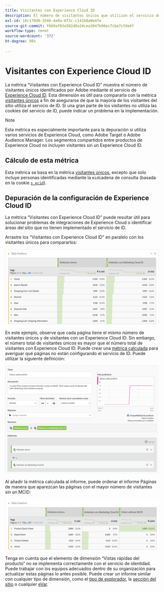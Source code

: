 ```yaml
---
title: Visitantes con Experience Cloud ID
description: El número de visitantes únicos que utilizan el servicio de Adobe Experience Cloud ID.
exl-id: 16c170d0-3546-4e0a-8f3c-c141b8a0e4fe
source-git-commit: f669af03a502d8a24cea3047b96ec7cba7c59e6f
workflow-type: tm+mt
source-wordcount: '372'
ht-degree: 96%

---
```


# Visitantes con Experience Cloud ID

La métrica “Visitantes con Experience Cloud ID” muestra el número de visitantes únicos identificados por Adobe mediante el servicio de [Experience Cloud ID](https://experienceleague.adobe.com/docs/id-service/using/home.html). Esta dimensión es útil para compararla con la métrica [visitantes únicos](unique-visitors.md) a fin de asegurarse de que la mayoría de los visitantes del sitio utiliza el servicio de ID. Si una gran parte de los visitantes no utiliza las cookies del servicio de ID, puede indicar un problema en la implementación.

>[!NOTE]
>
>Esta métrica es especialmente importante para la depuración si utiliza varios servicios de Experience Cloud, como Adobe Target o Adobe Audience Manager. Los segmentos compartidos entre productos de Experience Cloud no incluyen visitantes sin un Experience Cloud ID.

## Cálculo de esta métrica

Esta métrica se basa en la métrica [visitantes únicos](unique-visitors.md), excepto que solo incluye personas identificadas mediante la `mid`cadena de consulta (basada en la cookie [`s_ecid`](https://experienceleague.adobe.com/docs/core-services/interface/ec-cookies/cookies-analytics.html)).

## Depuración de la configuración de Experience Cloud ID

La métrica “Visitantes con Experience Cloud ID” puede resultar útil para solucionar problemas de integraciones de Experience Cloud o identificar áreas del sitio que no tienen implementado el servicio de ID.

Arrastre los “Visitantes con Experience Cloud ID” en paralelo con los visitantes únicos para compararlos:

![Comparación de visitantes únicos](assets/metric-mcvid1.png)

En este ejemplo, observe que cada página tiene el mismo número de visitantes únicos y de visitantes con un Experience Cloud ID. Sin embargo, el número total de visitantes únicos es mayor que el número total de visitantes con Experience Cloud ID. Puede crear una [métrica calculada](../c-calcmetrics/cm-overview.md) para averiguar qué páginas no están configurando el servicio de ID. Puede utilizar la siguiente definición:

![Definición de métrica calculada](assets/metric-mcvid2.png)

Al añadir la métrica calculada al informe, puede ordenar el informe Páginas de manera que aparezcan las páginas con el mayor número de visitantes sin un MCID:

![Páginas sin servicio de ID](assets/metric-mcvid3.png)

Tenga en cuenta que el elemento de dimensión “Vistas rápidas del producto” no se implementa correctamente con el servicio de identidad. Puede trabajar con los equipos adecuados dentro de su organización para actualizar estas páginas lo antes posible. Puede crear un informe similar con cualquier tipo de dimensión, como el [tipo de explorador](../dimensions/browser-type.md), la [sección del sitio](../dimensions/site-section.md) o cualquier [eVar](../dimensions/evar.md).
